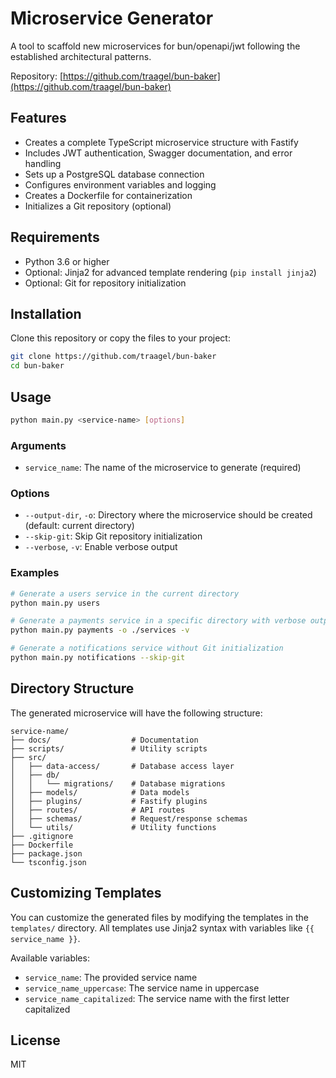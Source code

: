 # Microservice Generator

A tool to scaffold new microservices for bun/openapi/jwt following the established architectural patterns.

Repository: [https://github.com/traagel/bun-baker](https://github.com/traagel/bun-baker)

## Features

- Creates a complete TypeScript microservice structure with Fastify
- Includes JWT authentication, Swagger documentation, and error handling
- Sets up a PostgreSQL database connection
- Configures environment variables and logging
- Creates a Dockerfile for containerization
- Initializes a Git repository (optional)

## Requirements

- Python 3.6 or higher
- Optional: Jinja2 for advanced template rendering (`pip install jinja2`)
- Optional: Git for repository initialization

## Installation

Clone this repository or copy the files to your project:

```bash
git clone https://github.com/traagel/bun-baker
cd bun-baker
```

## Usage

```bash
python main.py <service-name> [options]
```

### Arguments

- `service_name`: The name of the microservice to generate (required)

### Options

- `--output-dir`, `-o`: Directory where the microservice should be created (default: current directory)
- `--skip-git`: Skip Git repository initialization
- `--verbose`, `-v`: Enable verbose output

### Examples

```bash
# Generate a users service in the current directory
python main.py users

# Generate a payments service in a specific directory with verbose output
python main.py payments -o ./services -v

# Generate a notifications service without Git initialization
python main.py notifications --skip-git
```

## Directory Structure

The generated microservice will have the following structure:

```
service-name/
├── docs/                  # Documentation
├── scripts/               # Utility scripts
├── src/
│   ├── data-access/       # Database access layer
│   ├── db/
│   │   └── migrations/    # Database migrations
│   ├── models/            # Data models
│   ├── plugins/           # Fastify plugins
│   ├── routes/            # API routes
│   ├── schemas/           # Request/response schemas
│   └── utils/             # Utility functions
├── .gitignore
├── Dockerfile
├── package.json
└── tsconfig.json
```

## Customizing Templates

You can customize the generated files by modifying the templates in the `templates/` directory. All templates use Jinja2 syntax with variables like `{{ service_name }}`.

Available variables:
- `service_name`: The provided service name
- `service_name_uppercase`: The service name in uppercase
- `service_name_capitalized`: The service name with the first letter capitalized

## License

MIT